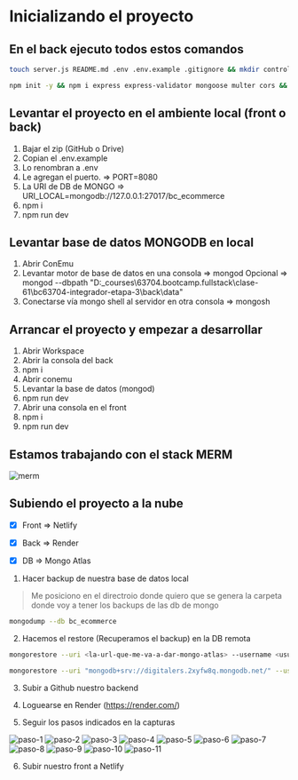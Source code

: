 # Inicializando el proyecto


## En el back ejecuto todos estos comandos

```sh
touch server.js README.md .env .env.example .gitignore && mkdir controllers models middlewares data routers public validators

npm init -y && npm i express express-validator mongoose multer cors && npm i nodemon dotenv -D
```

## Levantar el proyecto en el ambiente local (front o back)

1. Bajar el zip (GitHub o Drive)
2. Copian el .env.example
3. Lo renombran a .env
4. Le agregan el puerto. => PORT=8080
5. La URI de DB de MONGO => URI_LOCAL=mongodb://127.0.0.1:27017/bc_ecommerce
5. npm i
6. npm run dev

## Levantar base de datos MONGODB en local

1. Abrir ConEmu
2. Levantar motor de base de datos en una consola => mongod
    Opcional => mongod --dbpath "D:\_courses\63704.bootcamp.fullstack\clase-61\bc63704-integrador-etapa-3\back\data"
3. Conectarse vía mongo shell al servidor en otra consola => mongosh

## Arrancar el proyecto y empezar a desarrollar

1. Abrir Workspace
2. Abrir la consola del back
3. npm i 
4. Abrir conemu
5. Levantar la base de datos (mongod)
6. npm run dev
7. Abrir una consola en el front
8. npm i
9. npm run dev

## Estamos trabajando con el stack MERM

![merm](_ref/MERN.png)

## Subiendo el proyecto a la nube

- [x] Front => Netlify 
- [x] Back => Render
- [x] DB => Mongo Atlas



1. Hacer backup de nuestra base de datos local

> Me posiciono en el directroio donde quiero que se genera la carpeta donde voy a tener los backups de las db de mongo 

```sh
mongodump --db bc_ecommerce
```

2. Hacemos el restore (Recuperamos el backup) en la DB remota

```sh
mongorestore --uri <la-url-que-me-va-a-dar-mongo-atlas> --username <usuario-db> --nsInclude <base-datos>.<collection> <carpeta-donde-están-backups>

mongorestore --uri "mongodb+srv://digitalers.2xyfw8q.mongodb.net/" --username mprincipe --nsInclude bc_ecommerce.* dump
```

3. Subir a Github nuestro backend

4. Loguearse en Render (https://render.com/)

5. Seguir los pasos indicados en la capturas

![paso-1](_ref/render/2023-10-30_19-28-50.jpg)
![paso-2](_ref/render/2023-10-30_19-29-19.jpg)
![paso-3](_ref/render/2023-10-30_19-29-55.jpg)
![paso-4](_ref/render/2023-10-30_19-32-51.jpg)
![paso-5](_ref/render/2023-10-30_19-32-57.jpg)
![paso-6](_ref/render/2023-10-30_19-34-31.jpg)
![paso-7](_ref/render/2023-10-30_19-36-10.jpg)
![paso-8](_ref/render/2023-10-30_19-36-20.jpg)
![paso-9](_ref/render/2023-10-30_19-36-55.jpg)
![paso-10](_ref/render/2023-10-30_19-38-04.jpg)
![paso-11](_ref/render/2023-10-30_19-38-28.jpg)

6. Subir nuestro front a Netlify






